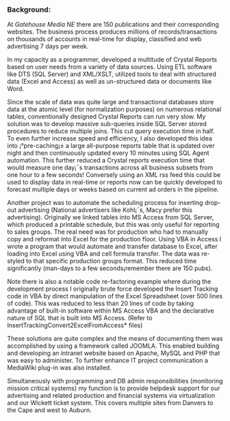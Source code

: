

### Background:

At _Gatehouse Media NE_ there are 150 publications and their corresponding websites. The business process produces millions of records/transactions on thousands of accounts in real-time for display, classified and web advertising 7 days per week. 

In my capacity as a programmer, developed a multitude of Crystal Reports based on user needs from a variety of data sources. Using ETL software like DTS (SQL Server) and XML/XSLT, utilized tools to deal with structured data (Excel and Access) as well as un-structured  data or documents like Word.

Since the scale of data was quite large and transactional databases store data at the atomic level (for normalization purposes) on numerous relational tables, conventionally designed Crystal Reports can run very slow.  My solution was to develop massive sub-queries inside SQL Server stored procedures to reduce multiple joins. This cut query execution time in half.  To even further increase speed and efficiency, I also developed this idea into ¡°pre-caching¡± a large all-purpose reports table that is updated over night and then continuously updated every 10 minutes using SQL Agent automation. This further reduced a Crystal reports execution time that would measure one day¡¯s transactions across all business subsets from one hour to a few seconds! Conversely using an  XML rss feed this could be used to display data  in real-time or reports now can be quickly developed to forecast multiple days or weeks based on current ad orders in the pipeline. 

Another project was to automate the scheduling process for inserting drop-out advertising
(National advertisers like Kohl¡¯s, Macy prefer this advertising). Originally we linked tables into MS Access from SQL Server, which produced a printable schedule, but this was only useful for reporting to sales groups. The real need was for production who had to manually copy and reformat into Excel for the production floor. Using VBA in Access  I wrote a program that would automate and transfer database to Excel, after loading into Excel using VBA and cell formula transfer. The data was re-styled to that specific production groups format. This reduced time significantly (man-days to a few seconds¡­remember there are 150 pubs).

Note there is also a notable code re-factoring example where during the development process I originally brute force developed the Insert Tracking code in VBA by direct manipulation of the Excel Spreadsheet (over 500 lines of code). This was reduced to less than 20 lines of code by taking advantage of built-in software within MS Access VBA and the declarative nature of SQL that is built into MS Access. (Refer to InsertTrackingConvert2ExcelFromAccess* files)


These solutions are quite complex and the means of documenting them was accomplished by using a framework called JOOMLA. This enabled building and developing an intranet website based on Apache, MySQL and PHP that was easy to administer. To further enhance IT project communication a MediaWiki plug-in was also installed.

Simultaneously with programming and DB admin responsibilities (monitoring mission critical systems) my function is to provide helpdesk support for our advertising and related production and financial systems via virtualization and our Wickett ticket system. This covers multiple sites from Danvers to the Cape and west to Auburn.
